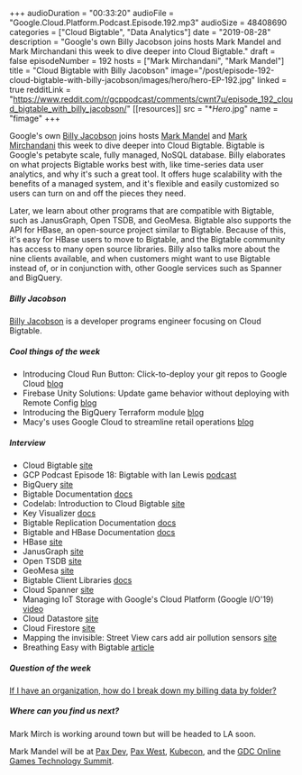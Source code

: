 +++
audioDuration = "00:33:20"
audioFile = "Google.Cloud.Platform.Podcast.Episode.192.mp3"
audioSize = 48408690
categories = ["Cloud Bigtable", "Data Analytics"]
date = "2019-08-28"
description = "Google's own Billy Jacobson joins hosts Mark Mandel and Mark Mirchandani this week to dive deeper into Cloud Bigtable."
draft = false
episodeNumber = 192
hosts = ["Mark Mirchandani", "Mark Mandel"]
title = "Cloud Bigtable with Billy Jacobson"
image="/post/episode-192-cloud-bigtable-with-billy-jacobson/images/hero/hero-EP-192.jpg"
linked = true
redditLink = "https://www.reddit.com/r/gcppodcast/comments/cwnt7u/episode_192_cloud_bigtable_with_billy_jacobson/"
[[resources]]
  src = "**Hero*.jpg"
  name = "fimage"
+++

Google's own [Billy Jacobson](https://twitter.com/billyjacobson) joins hosts [Mark Mandel](https://twitter.com/Neurotic) and [Mark Mirchandani](https://twitter.com/markmirch) this week to dive deeper into Cloud Bigtable. Bigtable is Google's petabyte scale, fully managed, NoSQL database. Billy elaborates on what projects Bigtable works best with, like time-series data user analytics, and why it's such a great tool. It offers huge scalability with the benefits of a managed system, and it's flexible and easily customized so users can turn on and off the pieces they need. 

Later, we learn about other programs that are compatible with Bigtable, such as JanusGraph, Open TSDB, and GeoMesa. Bigtable also supports the API for HBase, an open-source project similar to Bigtable. Because of this, it's easy for HBase users to move to Bigtable, and the Bigtable community has access to many open source libraries. Billy also talks more about the nine clients available, and when customers might want to use Bigtable instead of, or in conjunction with, other Google services such as Spanner and BigQuery.

<!--more-->

##### Billy Jacobson

[Billy Jacobson](https://twitter.com/billyjacobson) is a developer programs engineer focusing on Cloud Bigtable.

##### Cool things of the week

* Introducing Cloud Run Button: Click-to-deploy your git repos to Google Cloud [blog](https://cloud.google.com/blog/products/serverless/introducing-cloud-run-button-click-to-deploy-your-git-repos-to-google-cloud)
* Firebase Unity Solutions: Update game behavior without deploying with Remote Config [blog](https://cloud.google.com/blog/products/gaming/firebase-unity-solutions-update-game-behavior-without-deploying-with-remote-config)
* Introducing the BigQuery Terraform module [blog](https://cloud.google.com/blog/products/data-analytics/introducing-the-bigquery-terraform-module)
* Macy's uses Google Cloud to streamline retail operations [blog](https://cloud.google.com/blog/topics/customers/macys-uses-google-cloud-to-streamline-retail-operations)

##### Interview

* Cloud Bigtable [site](https://cloud.google.com/bigtable/)
* GCP Podcast Episode 18: Bigtable with Ian Lewis [podcast](https://www.gcppodcast.com/post/episode-18-bigtable-with-ian-lewis/)
* BigQuery [site](https://cloud.google.com/bigquery/)
* Bigtable Documentation [docs](https://cloud.google.com/bigtable/docs/)
* Codelab: Introduction to Cloud Bigtable [site](https://codelabs.developers.google.com/codelabs/cloud-bigtable-intro-java/index.html#0)
* Key Visualizer [docs](https://cloud.google.com/bigtable/docs/keyvis-overview)
* Bigtable Replication Documentation [docs](https://cloud.google.com/bigtable/docs/replication-overview)
* Bigtable and HBase Documentation [docs](https://cloud.google.com/bigtable/docs/hbase-bigtable)
* HBase [site](https://hbase.apache.org)
* JanusGraph [site](https://janusgraph.org)
* Open TSDB [site](http://opentsdb.net)
* GeoMesa [site](https://www.geomesa.org)
* Bigtable Client Libraries [docs](https://cloud.google.com/bigtable/docs/reference/libraries)
* Cloud Spanner [site](https://cloud.google.com/spanner)
* Managing IoT Storage with Google's Cloud Platform (Google I/O'19) [video](https://www.youtube.com/watch?v=2j1BVZOMqWU)
* Cloud Datastore [site](https://cloud.google.com/datastore/)
* Cloud Firestore [site](https://firebase.google.com/products/firestore)
* Mapping the invisible: Street View cars add air pollution sensors [site](https://sustainability.google/projects/airview/)
* Breathing Easy with Bigtable [article](https://medium.com/google-cloud/breathing-easy-with-bigtable-b58eb302cc1a)

##### Question of the week

[If I have an organization, how do I break down my billing data by folder?](https://cloud.google.com/blog/products/data-analytics/analyzing-gcp-costs-using-folders-and-bigquery-billing-export)

##### Where can you find us next?

Mark Mirch is working around town but will be headed to LA soon.

Mark Mandel will be at [Pax Dev](https://dev.paxsite.com), [Pax West](https://west.paxsite.com), [Kubecon](https://events.linuxfoundation.org/events/kubecon-cloudnativecon-north-america-2019/), and the [GDC Online Games Technology Summit](https://www.gdconf.com).